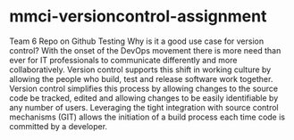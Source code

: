 # mmci-versioncontrol-assignment
Team 6 Repo on Github
Testing
Why is it a good use case for version control?
With the onset of the DevOps movement there is more need than ever for IT professionals to communicate differently and more collaboratively.  Version control supports this shift in working culture by allowing the people who build, test and release software work together.  Version control simplifies this process by allowing changes to the source code be tracked, edited and allowing changes to be easily identifiable by any number of users.  Leveraging the tight integration with source control mechanisms (GIT) allows the initiation of a build process each time code is committed by a developer.  
